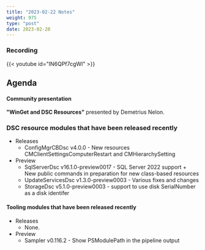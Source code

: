 ```yaml
---
title: "2023-02-22 Notes"
weight: 975
type: "post"
date: 2023-02-20
---
```


### Recording

{{< youtube id="IN6QPf7cgWI" >}}

## Agenda

#### Community presentation

**"WinGet and DSC Resources"** presented by Demetrius Nelon.

### DSC resource modules that have been released recently

- Releases
  - ConfigMgrCBDsc v4.0.0 - New resources CMClientSettingsComputerRestart and CMHierarchySetting
- Preview
  - SqlServerDsc v16.1.0-preview0017 - SQL Server 2022 support + New public commands in preparation for new class-based resources
  - UpdateServicesDsc v1.3.0-preview0003 - Various fixes and changes
  - StorageDsc v5.1.0-preview0003 - support to use disk SerialNumber as a disk identifer

#### Tooling modules that have been released recently

- Releases
  - None.
- Preview
  - Sampler v0.116.2 - Show PSModulePath in the pipeline output
